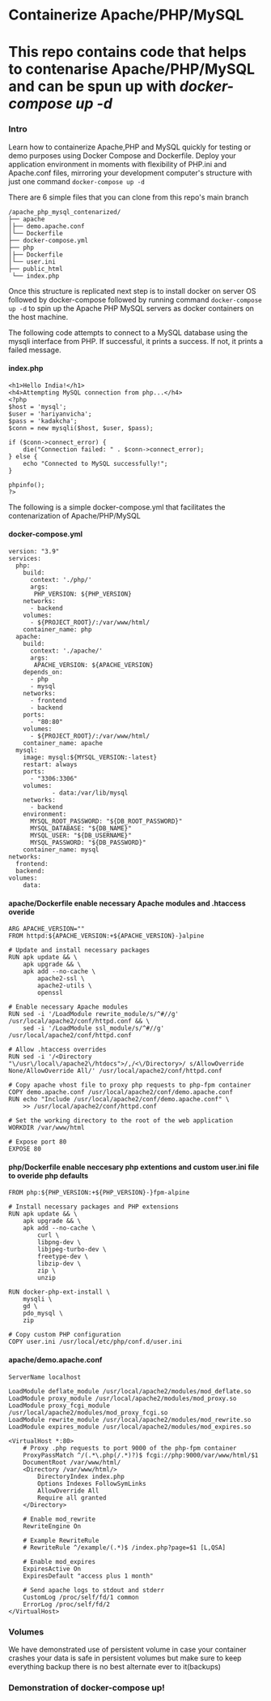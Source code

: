 # Containerize Apache/PHP/MySQL
This repo contains code that helps to contenarise Apache/PHP/MySQL and can be spun up with *docker-compose up -d*
===================================

### Intro
Learn how to containerize Apache,PHP and MySQL quickly for testing or demo purposes using Docker Compose and Dockerfile. Deploy your application environment in moments with flexibility of PHP.ini and Apache.conf files, mirroring your development computer's structure with just one command ```docker-compose up -d```

There are 6 simple files that you can clone from this repo's main branch

```
/apache_php_mysql_contenarized/
├── apache
│├── demo.apache.conf
│└── Dockerfile
├── docker-compose.yml
├── php
│├── Dockerfile
│└── user.ini
├── public_html
 └── index.php
```

Once this structure is replicated next step is to install docker on server OS followed by docker-compose followed by running command ```docker-compose up -d``` to spin up the Apache PHP MySQL servers as docker containers on the host machine.


The following code attempts to connect to a MySQL database using the mysqli interface from PHP. If successful, it prints a success. If not, it prints a failed message.

#### index.php
```
<h1>Hello India!</h1>
<h4>Attempting MySQL connection from php...</h4>
<?php
$host = 'mysql';
$user = 'hariyanvicha';
$pass = 'kadakcha';
$conn = new mysqli($host, $user, $pass);

if ($conn->connect_error) {
    die("Connection failed: " . $conn->connect_error);
} else {
    echo "Connected to MySQL successfully!";
}

phpinfo();
?>
```

The following is a simple docker-compose.yml that facilitates the contenarization of Apache/PHP/MySQL
#### docker-compose.yml
```
version: "3.9"
services:
  php:
    build: 
      context: './php/'
      args:
       PHP_VERSION: ${PHP_VERSION}
    networks:
      - backend
    volumes:
      - ${PROJECT_ROOT}/:/var/www/html/
    container_name: php
  apache:
    build:
      context: './apache/'
      args:
       APACHE_VERSION: ${APACHE_VERSION}
    depends_on:
      - php
      - mysql
    networks:
      - frontend
      - backend
    ports:
      - "80:80"
    volumes:
      - ${PROJECT_ROOT}/:/var/www/html/
    container_name: apache
  mysql:
    image: mysql:${MYSQL_VERSION:-latest}
    restart: always
    ports:
      - "3306:3306"
    volumes:
            - data:/var/lib/mysql
    networks:
      - backend
    environment:
      MYSQL_ROOT_PASSWORD: "${DB_ROOT_PASSWORD}"
      MYSQL_DATABASE: "${DB_NAME}"
      MYSQL_USER: "${DB_USERNAME}"
      MYSQL_PASSWORD: "${DB_PASSWORD}"
    container_name: mysql
networks:
  frontend:
  backend:
volumes:
    data:
```

#### apache/Dockerfile enable necessary Apache modules and .htaccess overide
```
ARG APACHE_VERSION=""
FROM httpd:${APACHE_VERSION:+${APACHE_VERSION}-}alpine

# Update and install necessary packages
RUN apk update && \
    apk upgrade && \
    apk add --no-cache \
        apache2-ssl \
        apache2-utils \
        openssl

# Enable necessary Apache modules
RUN sed -i '/LoadModule rewrite_module/s/^#//g' /usr/local/apache2/conf/httpd.conf && \
    sed -i '/LoadModule ssl_module/s/^#//g' /usr/local/apache2/conf/httpd.conf

# Allow .htaccess overrides
RUN sed -i '/<Directory "\/usr\/local\/apache2\/htdocs">/,/<\/Directory>/ s/AllowOverride None/AllowOverride All/' /usr/local/apache2/conf/httpd.conf

# Copy apache vhost file to proxy php requests to php-fpm container
COPY demo.apache.conf /usr/local/apache2/conf/demo.apache.conf
RUN echo "Include /usr/local/apache2/conf/demo.apache.conf" \
    >> /usr/local/apache2/conf/httpd.conf

# Set the working directory to the root of the web application
WORKDIR /var/www/html

# Expose port 80
EXPOSE 80
```

#### php/Dockerfile enable neccesary php extentions and custom user.ini file to overide php defaults
```
FROM php:${PHP_VERSION:+${PHP_VERSION}-}fpm-alpine

# Install necessary packages and PHP extensions
RUN apk update && \
    apk upgrade && \
    apk add --no-cache \
        curl \
        libpng-dev \
        libjpeg-turbo-dev \
        freetype-dev \
        libzip-dev \
        zip \
        unzip

RUN docker-php-ext-install \
    mysqli \
    gd \
    pdo_mysql \
    zip

# Copy custom PHP configuration
COPY user.ini /usr/local/etc/php/conf.d/user.ini
```

#### apache/demo.apache.conf
```
ServerName localhost

LoadModule deflate_module /usr/local/apache2/modules/mod_deflate.so
LoadModule proxy_module /usr/local/apache2/modules/mod_proxy.so
LoadModule proxy_fcgi_module /usr/local/apache2/modules/mod_proxy_fcgi.so
LoadModule rewrite_module /usr/local/apache2/modules/mod_rewrite.so
LoadModule expires_module /usr/local/apache2/modules/mod_expires.so

<VirtualHost *:80>
    # Proxy .php requests to port 9000 of the php-fpm container
    ProxyPassMatch ^/(.*\.php(/.*)?)$ fcgi://php:9000/var/www/html/$1
    DocumentRoot /var/www/html/
    <Directory /var/www/html/>
        DirectoryIndex index.php
        Options Indexes FollowSymLinks
        AllowOverride All
        Require all granted
    </Directory>
    
    # Enable mod_rewrite
    RewriteEngine On

    # Example RewriteRule
    # RewriteRule ^/example/(.*)$ /index.php?page=$1 [L,QSA]

    # Enable mod_expires
    ExpiresActive On
    ExpiresDefault "access plus 1 month"

    # Send apache logs to stdout and stderr
    CustomLog /proc/self/fd/1 common
    ErrorLog /proc/self/fd/2
</VirtualHost>
```

### Volumes
We have demonstrated use of persistent volume in case your container crashes your data is safe in persistent volumes but make sure to keep everything backup there is no best alternate ever to it(backups)

### Demonstration of docker-compose up!
